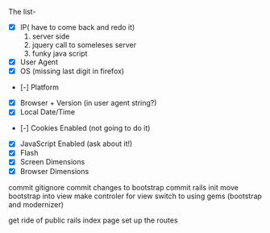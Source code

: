 The list-
* [x] IP( have to come back and redo it)
	1. server side
	2. jquery call to someleses server
	3. funky java script
* [x] User Agent
* [x] OS (missing last digit in firefox)
* [-] Platform
* [x] Browser + Version (in user agent string?)
* [x] Local Date/Time
* [-] Cookies Enabled (not going to do it)
* [x] JavaScript Enabled  (ask about it!)
* [x] Flash
* [x] Screen Dimensions
* [x] Browser Dimensions

commit gitignore
commit changes to bootstrap
commit rails init
move bootstrap into view
make controler for view
switch to using gems (bootstrap and modernizer)

get ride of public rails index page
set up the routes

